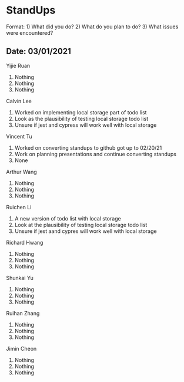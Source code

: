 # StandUps

Format: 1) What did you do? 2) What do you plan to do? 3) What issues were encountered?

## Date: 03/01/2021

Yijie Ruan 
1. Nothing
2. Nothing
3. Nothing

Calvin Lee
1. Worked on implementing local storage part of todo list
2. Look as the plausibility of testing local storage todo list
3. Unsure if jest and cypress will work well with local storage

Vincent Tu
1. Worked on converting standups to github got up to 02/20/21
2. Work on planning presentations and continue converting standups
3. None

Arthur Wang
1. Nothing
2. Nothing
3. Nothing

Ruichen Li
1. A new version of todo list with local storage
2. Look at the plausibility of testing local storage todo list
3. Unsure if jest aand cypres will work well with local storage

Richard Hwang
1. Nothing
2. Nothing
3. Nothing

Shunkai Yu
1. Nothing
2. Nothing
3. Nothing

Ruihan Zhang
1. Nothing
2. Nothing
3. Nothing

Jimin Cheon 
1. Nothing
2. Nothing
3. Nothing
